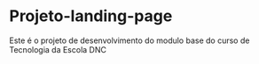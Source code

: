 # Projeto-landing-page
Este é o projeto de desenvolvimento do modulo base do curso de Tecnologia da Escola DNC
